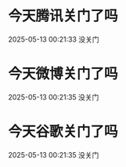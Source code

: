 # 今天腾讯关门了吗

2025-05-13 00:21:33 没关门

# 今天微博关门了吗

2025-05-13 00:21:35 没关门

# 今天谷歌关门了吗

2025-05-13 00:21:35 没关门

